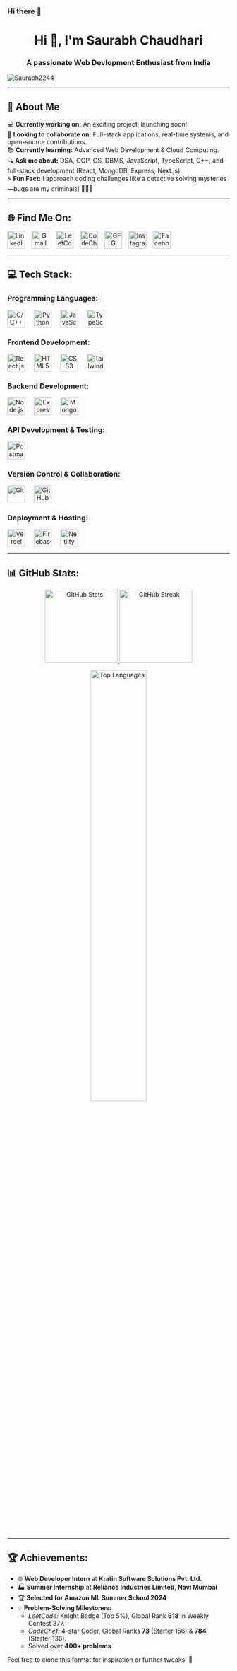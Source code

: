 ### Hi there 👋

<h1 align="center">Hi 👋, I'm Saurabh Chaudhari</h1>
<h3 align="center">A passionate Web Devlopment Enthusiast from India</h3>

<p align="left"> <img src="https://komarev.com/ghpvc/?username=Saurabh2244&label=Profile%20views&color=0e75b6&style=flat" alt="Saurabh2244" /> </p>

---

## 🌟 About Me

💻 **Currently working on:** An exciting project, launching soon!  
🤝 **Looking to collaborate on:** Full-stack applications, real-time systems, and open-source contributions.  
📚 **Currently learning:** Advanced Web Development & Cloud Computing.  
🔍 **Ask me about:** DSA, OOP, OS, DBMS, JavaScript, TypeScript, C++, and full-stack development (React, MongoDB, Express, Next.js).  
⚡ **Fun Fact:** I approach coding challenges like a detective solving mysteries—bugs are my criminals! 🕵️‍♂️🐞

---

## 🌐 Find Me On:

<div align="center" style="display: flex; gap: 15px;">
  <a href="https://linkedin.com/in/saurabh-n-chaudhari-624725287/" target="_blank">
    <img src="https://img.shields.io/badge/LinkedIn-%230077B5.svg?style=flat&logo=linkedin&logoColor=white" alt="LinkedIn" height="40">
  </a>
  <a href="mailto:saurabhcnitrkl@gmail.com" target="_blank">
    <img src="https://img.shields.io/badge/Gmail-D14836?style=flat&logo=gmail&logoColor=white" alt="Gmail" height="40">
  </a>
  <a href="https://leetcode.com/u/" target="_blank">
    <img src="https://img.shields.io/badge/LeetCode-FFA116?style=flat&logo=leetcode&logoColor=black" alt="LeetCode" height="40">
  </a>
  <a href="https://www.codechef.com/users/" target="_blank">
    <img src="https://img.shields.io/badge/CodeChef-5B4638?style=flat&logo=codechef&logoColor=white" alt="CodeChef" height="40">
  </a>
  <a href="https://auth.geeksforgeeks.org/user/121meysqg" target="_blank">
    <img src="https://img.shields.io/badge/GFG-%2300A6A6.svg?style=flat-circle&logo=GeeksforGeeks&logoColor=white" alt="GFG" height="40">
  </a>
  <a href="https://instagram.com/saurabh2003_official" target="_blank">
    <img src="https://img.shields.io/badge/Instagram-%23E4405F.svg?style=flat&logo=Instagram&logoColor=white" alt="Instagram" height="40">
  </a>
  <a href="https://facebook.com/yourprofile" target="_blank">
    <img src="https://img.shields.io/badge/Facebook-%231877F2.svg?style=flat&logo=Facebook&logoColor=white" alt="Facebook" height="40">
  </a>
</div>

---

## 💻 Tech Stack:

### Programming Languages:
<div align="center" style="display: flex; gap: 20px;">
  <img src="https://img.shields.io/badge/C%2FC++-00599C?style=flat&logo=c%2B%2B&logoColor=white" alt="C/C++" height="40">
  <img src="https://img.shields.io/badge/Python-3776AB?style=flat&logo=python&logoColor=white" alt="Python" height="40">
  <img src="https://img.shields.io/badge/JavaScript-F7DF1E?style=flat&logo=javascript&logoColor=black" alt="JavaScript" height="40">
  <img src="https://img.shields.io/badge/TypeScript-3178C6?style=flat&logo=typescript&logoColor=white" alt="TypeScript" height="40">
</div>

### Frontend Development:
<div align="center" style="display: flex; gap: 20px;">
  <img src="https://img.shields.io/badge/React.js-61DAFB?style=flat&logo=react&logoColor=black" alt="React.js" height="40">
  <img src="https://img.shields.io/badge/HTML5-E34F26?style=flat&logo=html5&logoColor=white" alt="HTML5" height="40">
  <img src="https://img.shields.io/badge/CSS3-1572B6?style=flat&logo=css3&logoColor=white" alt="CSS3" height="40">
  <img src="https://img.shields.io/badge/Tailwind%20CSS-06B6D4?style=flat&logo=tailwind-css&logoColor=white" alt="Tailwind CSS" height="40">
</div>

### Backend Development:
<div align="center" style="display: flex; gap: 20px;">
  <img src="https://img.shields.io/badge/Node.js-339933?style=flat&logo=node.js&logoColor=white" alt="Node.js" height="40">
  <img src="https://img.shields.io/badge/Express.js-000000?style=flat&logo=express&logoColor=white" alt="Express.js" height="40">
  <img src="https://img.shields.io/badge/MongoDB-47A248?style=flat&logo=mongodb&logoColor=white" alt="MongoDB" height="40">
</div>

### API Development & Testing:
<div align="center" style="display: flex; gap: 20px;">
  <img src="https://img.shields.io/badge/Postman-FF6C37?style=flat&logo=postman&logoColor=white" alt="Postman" height="40">
</div>

### Version Control & Collaboration:
<div align="center" style="display: flex; gap: 20px;">
  <img src="https://img.shields.io/badge/Git-F1502F?style=flat&logo=git&logoColor=white" alt="Git" height="40">
  <img src="https://img.shields.io/badge/GitHub-181717?style=flat&logo=github&logoColor=white" alt="GitHub" height="40">
</div>

### Deployment & Hosting:
<div align="center" style="display: flex; gap: 20px;">
  <img src="https://img.shields.io/badge/Vercel-000000?style=flat&logo=vercel&logoColor=white" alt="Vercel" height="40">
  <img src="https://img.shields.io/badge/Firebase-FFCB2F?style=flat&logo=firebase&logoColor=black" alt="Firebase" height="40">
  <img src="https://img.shields.io/badge/Netlify-00C7B7?style=flat&logo=netlify&logoColor=white" alt="Netlify" height="40">
</div>

---

## 📊 GitHub Stats:

<p align="center">
  <a href="https://github.com/Saurabh2244">
    <img src="https://github-readme-stats.vercel.app/api?username=Saurabh2244&theme=radical&hide_border=false&include_all_commits=true&count_private=true" alt="GitHub Stats" height="165" />
  </a>
  <a href="https://github.com/Saurabh2244">
    <img src="https://github-readme-streak-stats.herokuapp.com/?user=Saurabh2244&theme=radical&hide_border=false" alt="GitHub Streak" height="165" />
  </a>
</p>

<p align="center">
  <a href="https://github.com/Saurabh2244">
    <img src="https://github-readme-stats.vercel.app/api/top-langs/?username=Saurabh2244&theme=radical&hide_border=false&include_all_commits=true&count_private=true&layout=compact" alt="Top Languages" width="50%" />
  </a>
</p>

---

## 🏆 Achievements:

- 🌐 **Web Developer Intern** at **Kratin Software Solutions Pvt. Ltd.**  
- 🏭 **Summer Internship** at **Reliance Industries Limited, Navi Mumbai**  
- 🏆 **Selected for Amazon ML Summer School 2024**  
- 💡 **Problem-Solving Milestones:**  
  - *LeetCode:* Knight Badge (Top 5%), Global Rank **618** in Weekly Contest 377.  
  - *CodeChef:* 4-star Coder, Global Ranks **73** (Starter 156) & **784** (Starter 136).  
  - Solved over **400+ problems**.

Feel free to clone this format for inspiration or further tweaks! 🎉
